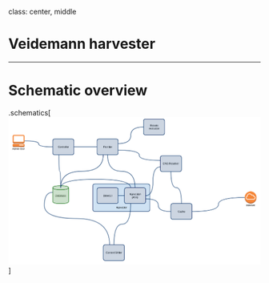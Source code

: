 
class: center, middle

# Veidemann harvester

---

# Schematic overview

.schematics[
  ![schematic overview](harvester-components.png "Schematic overview")
]
